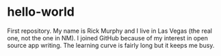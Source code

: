 # hello-world
First repository. 
My name is Rick Murphy and I live in Las Vegas (the real one, not the one in NM). I joined GitHub because of my interest in open source app writing. The learning curve is fairly long but it keeps me busy.
